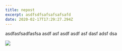 ```yaml
---
title: nepost
excerpt: asdfsdfsafsafsafsafd
date: 2020-02-17T17:29:27.294Z
---
```

asdfasfsadfasfsa asdf asf asdf asdf asf dasf adsf dsa

![](/uploads/download.jpeg)
